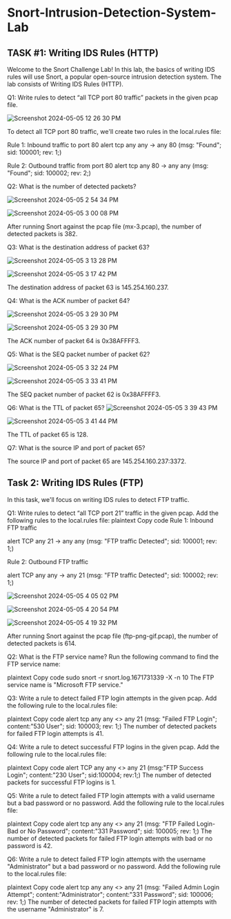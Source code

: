 # Snort-Intrusion-Detection-System-Lab

<h2> TASK #1: Writing IDS Rules (HTTP)</h2>

Welcome to the Snort Challenge Lab! In this lab, the basics of writing IDS rules will use Snort, a popular open-source intrusion detection system. The lab consists of Writing IDS Rules (HTTP).

Q1: Write rules to detect “all TCP port 80 traffic” packets in the given pcap file.

![Screenshot 2024-05-05 12 26 30 PM](https://github.com/mmedinabet/Snort-Intrusion-Detection-System-Lab/assets/142737434/0f3d7dec-75f2-4247-887e-8eecd4a9742a)

To detect all TCP port 80 traffic, we'll create two rules in the local.rules file:

Rule 1: Inbound traffic to port 80
alert tcp any any -> any 80 (msg: "Found"; sid: 100001; rev: 1;)

Rule 2: Outbound traffic from port 80
alert tcp any 80 -> any any (msg: "Found"; sid: 100002; rev: 2;)

Q2: What is the number of detected packets?

![Screenshot 2024-05-05 2 54 34 PM](https://github.com/mmedinabet/Snort-Intrusion-Detection-System-Lab/assets/142737434/bb7472a6-39c9-4e12-84b8-c3a1eb372330)

![Screenshot 2024-05-05 3 00 08 PM](https://github.com/mmedinabet/Snort-Intrusion-Detection-System-Lab/assets/142737434/ea1f6258-c530-4879-a32d-9cb7ca92bff2)

After running Snort against the pcap file (mx-3.pcap), the number of detected packets is 382.

Q3: What is the destination address of packet 63?

![Screenshot 2024-05-05 3 13 28 PM](https://github.com/mmedinabet/Snort-Intrusion-Detection-System-Lab/assets/142737434/49f87d14-1f55-41a8-a218-54689dc9eeae)

![Screenshot 2024-05-05 3 17 42 PM](https://github.com/mmedinabet/Snort-Intrusion-Detection-System-Lab/assets/142737434/16dd197c-6ee6-478c-a14a-ba1f098b232e)

The destination address of packet 63 is 145.254.160.237.

Q4: What is the ACK number of packet 64?

![Screenshot 2024-05-05 3 29 30 PM](https://github.com/mmedinabet/Snort-Intrusion-Detection-System-Lab/assets/142737434/73532487-d1c5-437b-9acc-479cca139e39)


![Screenshot 2024-05-05 3 29 30 PM](https://github.com/mmedinabet/Snort-Intrusion-Detection-System-Lab/assets/142737434/31d123b8-9ae5-4f59-88da-ed4622def13c)

The ACK number of packet 64 is 0x38AFFFF3.

Q5: What is the SEQ packet number of packet 62?

![Screenshot 2024-05-05 3 32 24 PM](https://github.com/mmedinabet/Snort-Intrusion-Detection-System-Lab/assets/142737434/af0cc08f-e39b-49c3-9ce9-b1b1bfc6fa53)

![Screenshot 2024-05-05 3 33 41 PM](https://github.com/mmedinabet/Snort-Intrusion-Detection-System-Lab/assets/142737434/f66287f3-1709-4fde-ad6a-ffff06838cc4)

The SEQ packet number of packet 62 is 0x38AFFFF3.

Q6: What is the TTL of packet 65?
![Screenshot 2024-05-05 3 39 43 PM](https://github.com/mmedinabet/Snort-Intrusion-Detection-System-Lab/assets/142737434/362b7eb9-dc76-4014-97b6-47d3648e8f78)

![Screenshot 2024-05-05 3 41 44 PM](https://github.com/mmedinabet/Snort-Intrusion-Detection-System-Lab/assets/142737434/7ccad9eb-e5e8-4fce-a9be-9e202feac473)

The TTL of packet 65 is 128.

Q7: What is the source IP and port of packet 65?

The source IP and port of packet 65 are 145.254.160.237:3372.

<h2>Task 2: Writing IDS Rules (FTP) </h2>

In this task, we'll focus on writing IDS rules to detect FTP traffic. 

Q1: Write rules to detect “all TCP port 21” traffic in the given pcap.
Add the following rules to the local.rules file:
plaintext
Copy code
Rule 1: Inbound FTP traffic

alert TCP any 21 -> any any (msg: "FTP traffic Detected"; sid: 100001; rev: 1;)

Rule 2: Outbound FTP traffic

alert TCP any any -> any 21 (msg: "FTP traffic Detected"; sid: 100002; rev: 1;)

![Screenshot 2024-05-05 4 05 02 PM](https://github.com/mmedinabet/Snort-Intrusion-Detection-System-Lab/assets/142737434/900cd267-dbc1-407b-8865-412e40550b77)

![Screenshot 2024-05-05 4 20 54 PM](https://github.com/mmedinabet/Snort-Intrusion-Detection-System-Lab/assets/142737434/7d04e345-0789-480a-bd41-8e057bda8632)


![Screenshot 2024-05-05 4 19 32 PM](https://github.com/mmedinabet/Snort-Intrusion-Detection-System-Lab/assets/142737434/bb9fe478-e914-4269-80db-2e01bab33e46)

After running Snort against the pcap file (ftp-png-gif.pcap), the number of detected packets is 614.

Q2: What is the FTP service name?
Run the following command to find the FTP service name:

plaintext
Copy code
sudo snort -r snort.log.1671731339 -X -n 10
The FTP service name is "Microsoft FTP service."

Q3: Write a rule to detect failed FTP login attempts in the given pcap.
Add the following rule to the local.rules file:

plaintext
Copy code
alert tcp any any <> any 21 (msg: "Failed FTP Login"; content:"530 User"; sid: 100003; rev: 1;)
The number of detected packets for failed FTP login attempts is 41.

Q4: Write a rule to detect successful FTP logins in the given pcap.
Add the following rule to the local.rules file:

plaintext
Copy code
alert TCP any any <> any 21 (msg:"FTP Success Login"; content:"230 User"; sid:100004; rev:1;)
The number of detected packets for successful FTP logins is 1.

Q5: Write a rule to detect failed FTP login attempts with a valid username but a bad password or no password.
Add the following rule to the local.rules file:

plaintext
Copy code
alert tcp any any <> any 21 (msg: "FTP Failed Login-Bad or No Password"; content:"331 Password"; sid: 100005; rev: 1;)
The number of detected packets for failed FTP login attempts with bad or no password is 42.

Q6: Write a rule to detect failed FTP login attempts with the username "Administrator" but a bad password or no password.
Add the following rule to the local.rules file:

plaintext
Copy code
alert tcp any any <> any 21 (msg: "Failed Admin Login Attempt"; content:"Administrator"; content:"331 Password"; sid: 100006; rev: 1;)
The number of detected packets for failed FTP login attempts with the username "Administrator" is 7.
